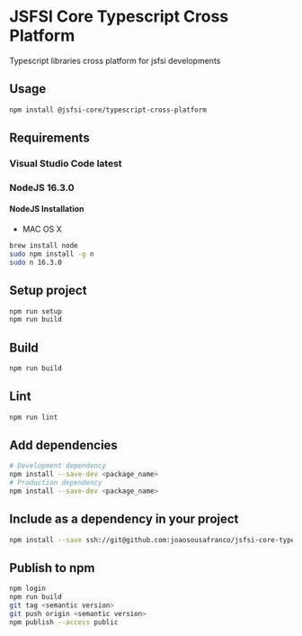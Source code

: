 # JSFSI Core Typescript Cross Platform

Typescript libraries cross platform for jsfsi developments

## Usage

```sh
npm install @jsfsi-core/typescript-cross-platform
```

## Requirements

### Visual Studio Code latest

### NodeJS 16.3.0

#### NodeJS Installation

- MAC OS X

```sh
brew install node
sudo npm install -g n
sudo n 16.3.0
```

## Setup project

```sh
npm run setup
npm run build
```

## Build

```sh
npm run build
```

## Lint

```sh
npm run lint
```

## Add dependencies

```sh
# Development dependency
npm install --save-dev <package_name>
# Production dependency
npm install --save-dev <package_name>
```

## Include as a dependency in your project

```sh
npm install --save ssh://git@github.com:joaosousafranco/jsfsi-core-typescript-cross-platform.git
```

## Publish to npm

```sh
npm login
npm run build
git tag <semantic version>
git push origin <semantic version>
npm publish --access public
```
